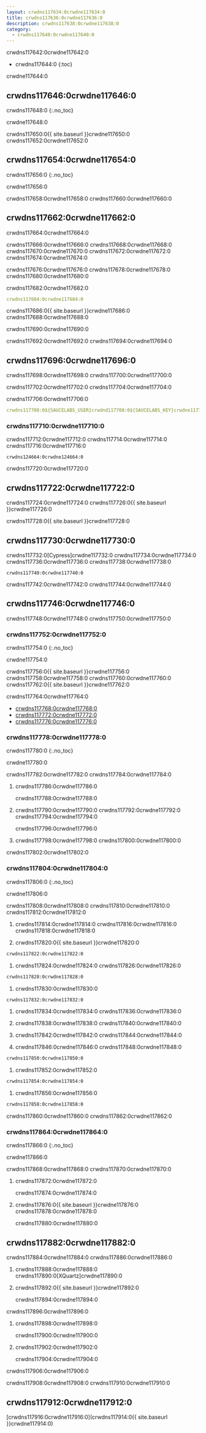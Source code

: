 ```yaml
---
layout: crwdns117634:0crwdne117634:0
title: crwdns117636:0crwdne117636:0
description: crwdns117638:0crwdne117638:0
category:
  - crwdns117640:0crwdne117640:0
---
```

crwdns117642:0crwdne117642:0

* crwdns117644:0
{:toc}

crwdne117644:0

## crwdns117646:0crwdne117646:0

crwdns117648:0
{:.no_toc}

crwdne117648:0

crwdns117650:0{{ site.baseurl }}crwdne117650:0 crwdns117652:0crwdne117652:0

## crwdns117654:0crwdne117654:0

crwdns117656:0
{:.no_toc}

crwdne117656:0

crwdns117658:0crwdne117658:0 crwdns117660:0crwdne117660:0

## crwdns117662:0crwdne117662:0

crwdns117664:0crwdne117664:0

crwdns117666:0crwdne117666:0 crwdns117668:0crwdne117668:0 crwdns117670:0crwdne117670:0 crwdns117672:0crwdne117672:0 crwdns117674:0crwdne117674:0

crwdns117676:0crwdne117676:0 crwdns117678:0crwdne117678:0 crwdns117680:0crwdne117680:0

crwdns117682:0crwdne117682:0

```yml
crwdns117684:0crwdne117684:0
```

crwdns117686:0{{ site.baseurl }}crwdne117686:0 crwdns117688:0crwdne117688:0

crwdns117690:0crwdne117690:0

crwdns117692:0crwdne117692:0 crwdns117694:0crwdne117694:0

## crwdns117696:0crwdne117696:0

crwdns117698:0crwdne117698:0 crwdns117700:0crwdne117700:0

crwdns117702:0crwdne117702:0 crwdns117704:0crwdne117704:0

crwdns117706:0crwdne117706:0

```yaml
crwdns117708:0${SAUCELABS_USER}crwdnd117708:0${SAUCELABS_KEY}crwdne117708:0          
```

### crwdns117710:0crwdne117710:0

crwdns117712:0crwdne117712:0 crwdns117714:0crwdne117714:0 crwdns117716:0crwdne117716:0

    crwdns124664:0crwdne124664:0
    

crwdns117720:0crwdne117720:0

## crwdns117722:0crwdne117722:0

crwdns117724:0crwdne117724:0 crwdns117726:0{{ site.baseurl }}crwdne117726:0

crwdns117728:0{{ site.baseurl }}crwdne117728:0

## crwdns117730:0crwdne117730:0

crwdns117732:0[Cypress]crwdne117732:0 crwdns117734:0crwdne117734:0 crwdns117736:0crwdne117736:0 crwdns117738:0crwdne117738:0

    crwdns117740:0crwdne117740:0
    

crwdns117742:0crwdne117742:0 crwdns117744:0crwdne117744:0

## crwdns117746:0crwdne117746:0

crwdns117748:0crwdne117748:0 crwdns117750:0crwdne117750:0

### crwdns117752:0crwdne117752:0

crwdns117754:0
{:.no_toc}

crwdne117754:0

crwdns117756:0{{ site.baseurl }}crwdne117756:0 crwdns117758:0crwdne117758:0 crwdns117760:0crwdne117760:0 crwdns117762:0{{ site.baseurl }}crwdne117762:0

crwdns117764:0crwdne117764:0

* [crwdns117768:0crwdne117768:0](crwdns117766:0crwdne117766:0)
* [crwdns117772:0crwdne117772:0](crwdns117770:0crwdne117770:0)
* [crwdns117776:0crwdne117776:0](crwdns117774:0crwdne117774:0)

### crwdns117778:0crwdne117778:0

crwdns117780:0
{:.no_toc}

crwdne117780:0

crwdns117782:0crwdne117782:0 crwdns117784:0crwdne117784:0

1. crwdns117786:0crwdne117786:0

    crwdns117788:0crwdne117788:0
    

1. crwdns117790:0crwdne117790:0 crwdns117792:0crwdne117792:0 crwdns117794:0crwdne117794:0

    crwdns117796:0crwdne117796:0
    

1. crwdns117798:0crwdne117798:0 crwdns117800:0crwdne117800:0

crwdns117802:0crwdne117802:0

### crwdns117804:0crwdne117804:0

crwdns117806:0
{:.no_toc}

crwdne117806:0

crwdns117808:0crwdne117808:0 crwdns117810:0crwdne117810:0 crwdns117812:0crwdne117812:0

1. crwdns117814:0crwdne117814:0 crwdns117816:0crwdne117816:0 crwdns117818:0crwdne117818:0

2. crwdns117820:0{{ site.baseurl }}crwdne117820:0

```bash
crwdns117822:0crwdne117822:0
```

1. crwdns117824:0crwdne117824:0 crwdns117826:0crwdne117826:0

```bash
crwdns117828:0crwdne117828:0
```

1. crwdns117830:0crwdne117830:0

```bash
crwdns117832:0crwdne117832:0
```

1. crwdns117834:0crwdne117834:0 crwdns117836:0crwdne117836:0

2. crwdns117838:0crwdne117838:0 crwdns117840:0crwdne117840:0

3. crwdns117842:0crwdne117842:0 crwdns117844:0crwdne117844:0

4. crwdns117846:0crwdne117846:0 crwdns117848:0crwdne117848:0

```bash
crwdns117850:0crwdne117850:0
```

1. crwdns117852:0crwdne117852:0

```bash
crwdns117854:0crwdne117854:0
```

1. crwdns117856:0crwdne117856:0

```bash
crwdns117858:0crwdne117858:0
```

crwdns117860:0crwdne117860:0 crwdns117862:0crwdne117862:0

### crwdns117864:0crwdne117864:0

crwdns117866:0
{:.no_toc}

crwdne117866:0

crwdns117868:0crwdne117868:0 crwdns117870:0crwdne117870:0

1. crwdns117872:0crwdne117872:0

    crwdns117874:0crwdne117874:0
    

1. crwdns117876:0{{ site.baseurl }}crwdne117876:0 crwdns117878:0crwdne117878:0

    crwdns117880:0crwdne117880:0
    

## crwdns117882:0crwdne117882:0

crwdns117884:0crwdne117884:0 crwdns117886:0crwdne117886:0

1. crwdns117888:0crwdne117888:0 crwdns117890:0[XQuartz]crwdne117890:0

2. crwdns117892:0{{ site.baseurl }}crwdne117892:0

    crwdns117894:0crwdne117894:0
    

crwdns117896:0crwdne117896:0

1. crwdns117898:0crwdne117898:0

    crwdns117900:0crwdne117900:0
    

1. crwdns117902:0crwdne117902:0

    crwdns117904:0crwdne117904:0
    

crwdns117906:0crwdne117906:0

crwdns117908:0crwdne117908:0 crwdns117910:0crwdne117910:0

## crwdns117912:0crwdne117912:0

[crwdns117916:0crwdne117916:0](crwdns117914:0{{ site.baseurl }}crwdne117914:0)